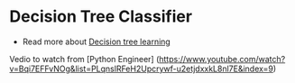 # Decision Tree Classifier
- Read more about [ Decision tree learning](https://en.wikipedia.org/wiki/Decision_tree_learning)

Vedio to watch from [Python Engineer] (https://www.youtube.com/watch?v=Bqi7EFFvNOg&list=PLqnslRFeH2Upcrywf-u2etjdxxkL8nl7E&index=9)